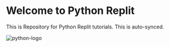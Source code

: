 # Welcome to Python Replit

This is Repository for Python Replit tutorials. This is auto-synced.

![python-logo](https://upload.wikimedia.org/wikipedia/commons/thumb/c/c3/Python-logo-notext.svg/768px-Python-logo-notext.svg.png)
